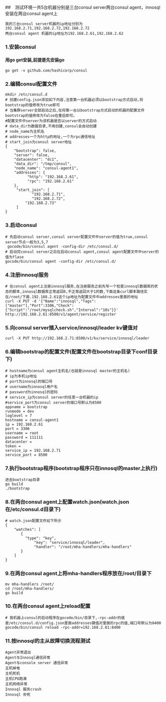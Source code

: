 ##　测试环境一共5台机器分别是三台consul server两台consul agent，innosql安装在两台consul agent上
	
	我的三台consul server机器的ip地址分别为192.168.2.71,192.168.2.72,192.168.2.72
	两台consul agent 机器的ip地址为192.168.2.61,192.168.2.62

### 1.安装consul

#### 用go get安装,前提是先安装go

	go get -v github.com/hashicorp/consul
	
### 2.编辑consul配置文件

	mkdir /etc/consul.d
	# 创建config.json添加如下内容,注意第一台机器必须以bootstrap方式启动,将bootstrap的值修改为true即可
	# 当集群server全部启动之后,在将第一台以bootstrap方式启动的机器的配置文件bootstrap的值修改为false在重启即可。
	#配置文件中server为该机器是否以server的方式启动
	# data_dir为数据目录,不用创建,consul会自动创建
	# node_name为主机名
	# addresses一个为http的地址,一个为rpc通信地址
	# start_join为consul server地址
	{
  		"bootstrap": false,
  		"server": false,
  		"datacenter": "dc1",
  		"data_dir": "/tmp/consul",
  		"node_name": "consul-agent1",
  		"addresses": {
  			  "http": "192.168.2.61",
  			  "rpc": "192.168.2.61"
  		},
 		 "start_join": [
    			"192.168.2.71",
    			"192.168.2.72",
   			 "192.168.2.73"
 		 ]
	}
	
### 3.启动consul

	# 先启动consul server,consul server配置文件中server的值为true,consul server节点一般为3,5,7
	 gocode/bin/consul agent -config-dir /etc/consul.d/
	# 启动完consul server之后在启动consul agent,consul agent配置文件中server的值为flase
	gocode/bin/consul agent -config-dir /etc/consul.d/
	
### 4.注册innosql服务

	# 在consul agent上注册innosql服务,在注册服务之前先写一个检查innosql数据库的状态的脚本,innosql数据库正常返回0,不正常返回大于1的数,下面这条curl脚本路径实在/root/下面.192.168.2.61这个ip地址为配置文件中addresses里面的地址
	curl -X PUT -d '{"Name":"innosql","Tags":["master"],"Port":3306,"Check":{"Script":"/root/mysqlcheck.sh","Interval":"10s"}}' http://192.168.2.61:8500/v1/agent/service/register
	
### 5.向consul server插入service/innosql/leader kv键值对

	curl -X PUT http://192.168.2.71:8500/v1/kv/service/innosql/leader
						
### 6.编辑bootstrap的配置文件(配置文件在bootstrap目录下conf目录下)

	# hostname为consul agent主机名(也就是innosql master的主机名)
	# ip为本机ip地址
	# port为innosql的端口号
	# username为innosql用户名
	# password为innosql的密码
	# service_ip为consul server的任意一台机器的ip
	#service_port为consul server的端口号默认为8500
	appname = bootstrap
	runmode = dev
	loglevel = 7
	hostname = consul-agent1
	ip = 192.168.2.61
	port = 3306
	username = root
	password = 111111
	datacenter = 
	token = 
	service_ip = 192.168.2.71
	service_port = 8500
	
### 7.执行bootstrap程序(bootstrap程序只在innosql的master上执行)
	
	进去bootstrap目录
	go build
	./bootstrap
	
### 8.在两台consul agent上配置watch.json(watch.json在/etc/consul.d目录下)
	
	# watch.json配置文件如下所示
	{
		"watches": [
 		   {
			 "type": "key",
    			 "key": "service/innosql/leader",
    			 "handler": "/root/mha-handlers/mha-handlers"
   		   }
  		]
	}

### 9.在两台consul agent上将mha-handlers程序放在/root/目录下

	mv mha-handlers /root/
	cd /root/mha-handlers/
	go build 
	
### 10.在两台consul agent上reload配置

	# 我机器上consul的启动程序在gocode/bin/目录下,-rpc-addr的值是/etc/consul.d/config.json里面addresses键值对里面的rpc的值,端口号默认为8400
	gocode/bin/consul reload -rpc-addr=192.168.2.61:8400
	
### 11.按innosql的主从故障切换流程测试

	Agent异常退出
	Agent与Innosql通信异常
	Agent与console server 通信异常
	主机掉电
	主机死机
	主机CPU跑满
	主机网络异常
	Innosql 服务crash
	Innosql 夯死